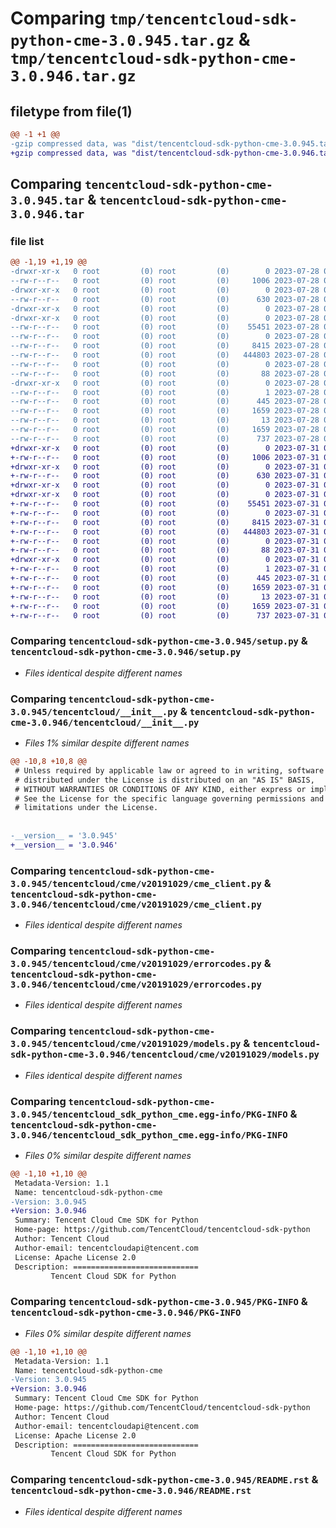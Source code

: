 # Comparing `tmp/tencentcloud-sdk-python-cme-3.0.945.tar.gz` & `tmp/tencentcloud-sdk-python-cme-3.0.946.tar.gz`

## filetype from file(1)

```diff
@@ -1 +1 @@
-gzip compressed data, was "dist/tencentcloud-sdk-python-cme-3.0.945.tar", last modified: Fri Jul 28 00:24:55 2023, max compression
+gzip compressed data, was "dist/tencentcloud-sdk-python-cme-3.0.946.tar", last modified: Mon Jul 31 00:23:08 2023, max compression
```

## Comparing `tencentcloud-sdk-python-cme-3.0.945.tar` & `tencentcloud-sdk-python-cme-3.0.946.tar`

### file list

```diff
@@ -1,19 +1,19 @@
-drwxr-xr-x   0 root         (0) root         (0)        0 2023-07-28 00:24:55.000000 tencentcloud-sdk-python-cme-3.0.945/
--rw-r--r--   0 root         (0) root         (0)     1006 2023-07-28 00:24:55.000000 tencentcloud-sdk-python-cme-3.0.945/setup.py
-drwxr-xr-x   0 root         (0) root         (0)        0 2023-07-28 00:24:55.000000 tencentcloud-sdk-python-cme-3.0.945/tencentcloud/
--rw-r--r--   0 root         (0) root         (0)      630 2023-07-28 00:24:55.000000 tencentcloud-sdk-python-cme-3.0.945/tencentcloud/__init__.py
-drwxr-xr-x   0 root         (0) root         (0)        0 2023-07-28 00:24:55.000000 tencentcloud-sdk-python-cme-3.0.945/tencentcloud/cme/
-drwxr-xr-x   0 root         (0) root         (0)        0 2023-07-28 00:24:55.000000 tencentcloud-sdk-python-cme-3.0.945/tencentcloud/cme/v20191029/
--rw-r--r--   0 root         (0) root         (0)    55451 2023-07-28 00:24:55.000000 tencentcloud-sdk-python-cme-3.0.945/tencentcloud/cme/v20191029/cme_client.py
--rw-r--r--   0 root         (0) root         (0)        0 2023-07-28 00:24:55.000000 tencentcloud-sdk-python-cme-3.0.945/tencentcloud/cme/v20191029/__init__.py
--rw-r--r--   0 root         (0) root         (0)     8415 2023-07-28 00:24:55.000000 tencentcloud-sdk-python-cme-3.0.945/tencentcloud/cme/v20191029/errorcodes.py
--rw-r--r--   0 root         (0) root         (0)   444803 2023-07-28 00:24:55.000000 tencentcloud-sdk-python-cme-3.0.945/tencentcloud/cme/v20191029/models.py
--rw-r--r--   0 root         (0) root         (0)        0 2023-07-28 00:24:55.000000 tencentcloud-sdk-python-cme-3.0.945/tencentcloud/cme/__init__.py
--rw-r--r--   0 root         (0) root         (0)       88 2023-07-28 00:24:55.000000 tencentcloud-sdk-python-cme-3.0.945/setup.cfg
-drwxr-xr-x   0 root         (0) root         (0)        0 2023-07-28 00:24:55.000000 tencentcloud-sdk-python-cme-3.0.945/tencentcloud_sdk_python_cme.egg-info/
--rw-r--r--   0 root         (0) root         (0)        1 2023-07-28 00:24:55.000000 tencentcloud-sdk-python-cme-3.0.945/tencentcloud_sdk_python_cme.egg-info/dependency_links.txt
--rw-r--r--   0 root         (0) root         (0)      445 2023-07-28 00:24:55.000000 tencentcloud-sdk-python-cme-3.0.945/tencentcloud_sdk_python_cme.egg-info/SOURCES.txt
--rw-r--r--   0 root         (0) root         (0)     1659 2023-07-28 00:24:55.000000 tencentcloud-sdk-python-cme-3.0.945/tencentcloud_sdk_python_cme.egg-info/PKG-INFO
--rw-r--r--   0 root         (0) root         (0)       13 2023-07-28 00:24:55.000000 tencentcloud-sdk-python-cme-3.0.945/tencentcloud_sdk_python_cme.egg-info/top_level.txt
--rw-r--r--   0 root         (0) root         (0)     1659 2023-07-28 00:24:55.000000 tencentcloud-sdk-python-cme-3.0.945/PKG-INFO
--rw-r--r--   0 root         (0) root         (0)      737 2023-07-28 00:24:55.000000 tencentcloud-sdk-python-cme-3.0.945/README.rst
+drwxr-xr-x   0 root         (0) root         (0)        0 2023-07-31 00:23:08.000000 tencentcloud-sdk-python-cme-3.0.946/
+-rw-r--r--   0 root         (0) root         (0)     1006 2023-07-31 00:23:08.000000 tencentcloud-sdk-python-cme-3.0.946/setup.py
+drwxr-xr-x   0 root         (0) root         (0)        0 2023-07-31 00:23:08.000000 tencentcloud-sdk-python-cme-3.0.946/tencentcloud/
+-rw-r--r--   0 root         (0) root         (0)      630 2023-07-31 00:23:08.000000 tencentcloud-sdk-python-cme-3.0.946/tencentcloud/__init__.py
+drwxr-xr-x   0 root         (0) root         (0)        0 2023-07-31 00:23:08.000000 tencentcloud-sdk-python-cme-3.0.946/tencentcloud/cme/
+drwxr-xr-x   0 root         (0) root         (0)        0 2023-07-31 00:23:08.000000 tencentcloud-sdk-python-cme-3.0.946/tencentcloud/cme/v20191029/
+-rw-r--r--   0 root         (0) root         (0)    55451 2023-07-31 00:23:08.000000 tencentcloud-sdk-python-cme-3.0.946/tencentcloud/cme/v20191029/cme_client.py
+-rw-r--r--   0 root         (0) root         (0)        0 2023-07-31 00:23:08.000000 tencentcloud-sdk-python-cme-3.0.946/tencentcloud/cme/v20191029/__init__.py
+-rw-r--r--   0 root         (0) root         (0)     8415 2023-07-31 00:23:08.000000 tencentcloud-sdk-python-cme-3.0.946/tencentcloud/cme/v20191029/errorcodes.py
+-rw-r--r--   0 root         (0) root         (0)   444803 2023-07-31 00:23:08.000000 tencentcloud-sdk-python-cme-3.0.946/tencentcloud/cme/v20191029/models.py
+-rw-r--r--   0 root         (0) root         (0)        0 2023-07-31 00:23:08.000000 tencentcloud-sdk-python-cme-3.0.946/tencentcloud/cme/__init__.py
+-rw-r--r--   0 root         (0) root         (0)       88 2023-07-31 00:23:08.000000 tencentcloud-sdk-python-cme-3.0.946/setup.cfg
+drwxr-xr-x   0 root         (0) root         (0)        0 2023-07-31 00:23:08.000000 tencentcloud-sdk-python-cme-3.0.946/tencentcloud_sdk_python_cme.egg-info/
+-rw-r--r--   0 root         (0) root         (0)        1 2023-07-31 00:23:08.000000 tencentcloud-sdk-python-cme-3.0.946/tencentcloud_sdk_python_cme.egg-info/dependency_links.txt
+-rw-r--r--   0 root         (0) root         (0)      445 2023-07-31 00:23:08.000000 tencentcloud-sdk-python-cme-3.0.946/tencentcloud_sdk_python_cme.egg-info/SOURCES.txt
+-rw-r--r--   0 root         (0) root         (0)     1659 2023-07-31 00:23:08.000000 tencentcloud-sdk-python-cme-3.0.946/tencentcloud_sdk_python_cme.egg-info/PKG-INFO
+-rw-r--r--   0 root         (0) root         (0)       13 2023-07-31 00:23:08.000000 tencentcloud-sdk-python-cme-3.0.946/tencentcloud_sdk_python_cme.egg-info/top_level.txt
+-rw-r--r--   0 root         (0) root         (0)     1659 2023-07-31 00:23:08.000000 tencentcloud-sdk-python-cme-3.0.946/PKG-INFO
+-rw-r--r--   0 root         (0) root         (0)      737 2023-07-31 00:23:08.000000 tencentcloud-sdk-python-cme-3.0.946/README.rst
```

### Comparing `tencentcloud-sdk-python-cme-3.0.945/setup.py` & `tencentcloud-sdk-python-cme-3.0.946/setup.py`

 * *Files identical despite different names*

### Comparing `tencentcloud-sdk-python-cme-3.0.945/tencentcloud/__init__.py` & `tencentcloud-sdk-python-cme-3.0.946/tencentcloud/__init__.py`

 * *Files 1% similar despite different names*

```diff
@@ -10,8 +10,8 @@
 # Unless required by applicable law or agreed to in writing, software
 # distributed under the License is distributed on an "AS IS" BASIS,
 # WITHOUT WARRANTIES OR CONDITIONS OF ANY KIND, either express or implied.
 # See the License for the specific language governing permissions and
 # limitations under the License.
 
 
-__version__ = '3.0.945'
+__version__ = '3.0.946'
```

### Comparing `tencentcloud-sdk-python-cme-3.0.945/tencentcloud/cme/v20191029/cme_client.py` & `tencentcloud-sdk-python-cme-3.0.946/tencentcloud/cme/v20191029/cme_client.py`

 * *Files identical despite different names*

### Comparing `tencentcloud-sdk-python-cme-3.0.945/tencentcloud/cme/v20191029/errorcodes.py` & `tencentcloud-sdk-python-cme-3.0.946/tencentcloud/cme/v20191029/errorcodes.py`

 * *Files identical despite different names*

### Comparing `tencentcloud-sdk-python-cme-3.0.945/tencentcloud/cme/v20191029/models.py` & `tencentcloud-sdk-python-cme-3.0.946/tencentcloud/cme/v20191029/models.py`

 * *Files identical despite different names*

### Comparing `tencentcloud-sdk-python-cme-3.0.945/tencentcloud_sdk_python_cme.egg-info/PKG-INFO` & `tencentcloud-sdk-python-cme-3.0.946/tencentcloud_sdk_python_cme.egg-info/PKG-INFO`

 * *Files 0% similar despite different names*

```diff
@@ -1,10 +1,10 @@
 Metadata-Version: 1.1
 Name: tencentcloud-sdk-python-cme
-Version: 3.0.945
+Version: 3.0.946
 Summary: Tencent Cloud Cme SDK for Python
 Home-page: https://github.com/TencentCloud/tencentcloud-sdk-python
 Author: Tencent Cloud
 Author-email: tencentcloudapi@tencent.com
 License: Apache License 2.0
 Description: ============================
         Tencent Cloud SDK for Python
```

### Comparing `tencentcloud-sdk-python-cme-3.0.945/PKG-INFO` & `tencentcloud-sdk-python-cme-3.0.946/PKG-INFO`

 * *Files 0% similar despite different names*

```diff
@@ -1,10 +1,10 @@
 Metadata-Version: 1.1
 Name: tencentcloud-sdk-python-cme
-Version: 3.0.945
+Version: 3.0.946
 Summary: Tencent Cloud Cme SDK for Python
 Home-page: https://github.com/TencentCloud/tencentcloud-sdk-python
 Author: Tencent Cloud
 Author-email: tencentcloudapi@tencent.com
 License: Apache License 2.0
 Description: ============================
         Tencent Cloud SDK for Python
```

### Comparing `tencentcloud-sdk-python-cme-3.0.945/README.rst` & `tencentcloud-sdk-python-cme-3.0.946/README.rst`

 * *Files identical despite different names*

